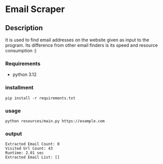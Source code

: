 # Email Scraper

## Description
It is used to find email addresses on the website given as input to the program.
Its difference from other email finders is its speed and resource consumption :)


### Requirements
* python 3.12

### installment
````shell
pip install -r requirements.txt
````

### usage
````shell
python resources/main.py https://example.com
````

### output
````shell
Extracted Email Count: 0
Visited Url Count: 43   
Runtime: 2.01 sec       
Extracted Email List: []
````
